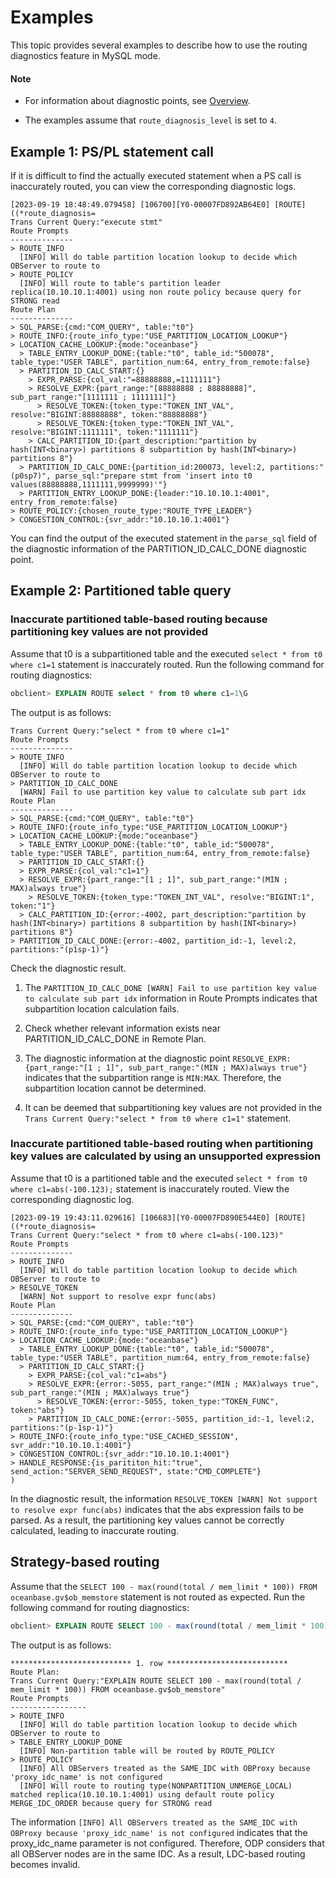 # Examples

This topic provides several examples to describe how to use the routing diagnostics feature in MySQL mode.

<main id="notice" type='explain'>
  <h4>Note</h4>
  <ul>
  <li>
  <p>For information about diagnostic points, see <a href="300.diagnosis-point-troubleshooting/100.overview-of-diagnosis-point-troubleshooting.md">Overview</a>. </p>
  </li>
  <li>
  <p>The examples assume that <code>route_diagnosis_level</code> is set to <code>4</code>. </p>
</main>

## Example 1: PS/PL statement call

If it is difficult to find the actually executed statement when a PS call is inaccurately routed, you can view the corresponding diagnostic logs.

```shell
[2023-09-19 18:48:49.079458] [106700][Y0-00007FD892AB64E0] [ROUTE]((*route_diagnosis=
Trans Current Query:"execute stmt"
Route Prompts
--------------
> ROUTE_INFO
  [INFO] Will do table partition location lookup to decide which OBServer to route to
> ROUTE_POLICY
  [INFO] Will route to table's partition leader replica(10.10.10.1:4001) using non route policy because query for STRONG read
Route Plan
--------------
> SQL_PARSE:{cmd:"COM_QUERY", table:"t0"}
> ROUTE_INFO:{route_info_type:"USE_PARTITION_LOCATION_LOOKUP"}
> LOCATION_CACHE_LOOKUP:{mode:"oceanbase"}
  > TABLE_ENTRY_LOOKUP_DONE:{table:"t0", table_id:"500078", table_type:"USER TABLE", partition_num:64, entry_from_remote:false}
  > PARTITION_ID_CALC_START:{}
    > EXPR_PARSE:{col_val:"=88888888,=1111111"}
    > RESOLVE_EXPR:{part_range:"[88888888 ; 88888888]", sub_part_range:"[1111111 ; 1111111]"}
      > RESOLVE_TOKEN:{token_type:"TOKEN_INT_VAL", resolve:"BIGINT:88888888", token:"88888888"}
      > RESOLVE_TOKEN:{token_type:"TOKEN_INT_VAL", resolve:"BIGINT:1111111", token:"1111111"}
    > CALC_PARTITION_ID:{part_description:"partition by hash(INT<binary>) partitions 8 subpartition by hash(INT<binary>) partitions 8"}
  > PARTITION_ID_CALC_DONE:{partition_id:200073, level:2, partitions:"(p0sp7)", parse_sql:"prepare stmt from 'insert into t0 values(88888888,1111111,9999999)'"}
  > PARTITION_ENTRY_LOOKUP_DONE:{leader:"10.10.10.1:4001", entry_from_remote:false}
> ROUTE_POLICY:{chosen_route_type:"ROUTE_TYPE_LEADER"}
> CONGESTION_CONTROL:{svr_addr:"10.10.10.1:4001"}
```

You can find the output of the executed statement in the `parse_sql` field of the diagnostic information of the PARTITION_ID_CALC_DONE diagnostic point.

## Example 2: Partitioned table query

### Inaccurate partitioned table-based routing because partitioning key values are not provided

Assume that t0 is a subpartitioned table and the executed `select * from t0 where c1=1` statement is inaccurately routed. Run the following command for routing diagnostics:

```sql
obclient> EXPLAIN ROUTE select * from t0 where c1=1\G
```

The output is as follows:

```shell
Trans Current Query:"select * from t0 where c1=1"
Route Prompts
--------------
> ROUTE_INFO
  [INFO] Will do table partition location lookup to decide which OBServer to route to
> PARTITION_ID_CALC_DONE
  [WARN] Fail to use partition key value to calculate sub part idx
Route Plan
--------------
> SQL_PARSE:{cmd:"COM_QUERY", table:"t0"}
> ROUTE_INFO:{route_info_type:"USE_PARTITION_LOCATION_LOOKUP"}
> LOCATION_CACHE_LOOKUP:{mode:"oceanbase"}
  > TABLE_ENTRY_LOOKUP_DONE:{table:"t0", table_id:"500078", table_type:"USER TABLE", partition_num:64, entry_from_remote:false}
  > PARTITION_ID_CALC_START:{}
  > EXPR_PARSE:{col_val:"c1=1"}
  > RESOLVE_EXPR:{part_range:"[1 ; 1]", sub_part_range:"(MIN ; MAX)always true"}
    > RESOLVE_TOKEN:{token_type:"TOKEN_INT_VAL", resolve:"BIGINT:1", token:"1"}
  > CALC_PARTITION_ID:{error:-4002, part_description:"partition by hash(INT<binary>) partitions 8 subpartition by hash(INT<binary>) partitions 8"}
> PARTITION_ID_CALC_DONE:{error:-4002, partition_id:-1, level:2, partitions:"(p1sp-1)"}
```

Check the diagnostic result.

1. The `PARTITION_ID_CALC_DONE [WARN] Fail to use partition key value to calculate sub part idx` information in Route Prompts indicates that subpartition location calculation fails.

2. Check whether relevant information exists near PARTITION_ID_CALC_DONE in Remote Plan.

3. The diagnostic information at the diagnostic point `RESOLVE_EXPR:{part_range:"[1 ; 1]", sub_part_range:"(MIN ; MAX)always true"}` indicates that the subpartition range is `MIN:MAX`. Therefore, the subpartition location cannot be determined.

4. It can be deemed that subpartitioning key values are not provided in the `Trans Current Query:"select * from t0 where c1=1"` statement.

### Inaccurate partitioned table-based routing when partitioning key values are calculated by using an unsupported expression

Assume that t0 is a partitioned table and the executed `select * from t0 where c1=abs(-100.123);` statement is inaccurately routed. View the corresponding diagnostic log.

```shell
[2023-09-19 19:43:11.029616] [106683][Y0-00007FD890E544E0] [ROUTE]((*route_diagnosis=
Trans Current Query:"select * from t0 where c1=abs(-100.123)"
Route Prompts
--------------
> ROUTE_INFO
  [INFO] Will do table partition location lookup to decide which OBServer to route to
> RESOLVE_TOKEN
  [WARN] Not support to resolve expr func(abs)
Route Plan
--------------
> SQL_PARSE:{cmd:"COM_QUERY", table:"t0"}
> ROUTE_INFO:{route_info_type:"USE_PARTITION_LOCATION_LOOKUP"}
> LOCATION_CACHE_LOOKUP:{mode:"oceanbase"}
  > TABLE_ENTRY_LOOKUP_DONE:{table:"t0", table_id:"500078", table_type:"USER TABLE", partition_num:64, entry_from_remote:false}
  > PARTITION_ID_CALC_START:{}
    > EXPR_PARSE:{col_val:"c1=abs"}
    > RESOLVE_EXPR:{error:-5055, part_range:"(MIN ; MAX)always true", sub_part_range:"(MIN ; MAX)always true"}
      > RESOLVE_TOKEN:{error:-5055, token_type:"TOKEN_FUNC", token:"abs"}
    > PARTITION_ID_CALC_DONE:{error:-5055, partition_id:-1, level:2, partitions:"(p-1sp-1)"}
> ROUTE_INFO:{route_info_type:"USE_CACHED_SESSION", svr_addr:"10.10.10.1:4001"}
> CONGESTION_CONTROL:{svr_addr:"10.10.10.1:4001"}
> HANDLE_RESPONSE:{is_parititon_hit:"true", send_action:"SERVER_SEND_REQUEST", state:"CMD_COMPLETE"}
)
```

In the diagnostic result, the information `RESOLVE_TOKEN [WARN] Not support to resolve expr func(abs)` indicates that the abs expression fails to be parsed. As a result, the partitioning key values cannot be correctly calculated, leading to inaccurate routing.

## Strategy-based routing

Assume that the `SELECT 100 - max(round(total / mem_limit * 100)) FROM oceanbase.gv$ob_memstore` statement is not routed as expected. Run the following command for routing diagnostics:

```sql
obclient> EXPLAIN ROUTE SELECT 100 - max(round(total / mem_limit * 100)) FROM oceanbase.gv$ob_memstore\G
```

The output is as follows:

```shell
*************************** 1. row ***************************
Route Plan:
Trans Current Query:"EXPLAIN ROUTE SELECT 100 - max(round(total / mem_limit * 100)) FROM oceanbase.gv$ob_memstore"
Route Prompts
-----------------
> ROUTE_INFO
  [INFO] Will do table partition location lookup to decide which OBServer to route to
> TABLE_ENTRY_LOOKUP_DONE
  [INFO] Non-partition table will be routed by ROUTE_POLICY
> ROUTE_POLICY
  [INFO] All OBServers treated as the SAME_IDC with OBProxy because 'proxy_idc_name' is not configured
  [INFO] Will route to routing type(NONPARTITION_UNMERGE_LOCAL) matched replica(10.10.10.1:4001) using default route policy MERGE_IDC_ORDER because query for STRONG read
```

The information `[INFO] All OBServers treated as the SAME_IDC with OBProxy because 'proxy_idc_name' is not configured` indicates that the proxy_idc_name parameter is not configured. Therefore, ODP considers that all OBServer nodes are in the same IDC. As a result, LDC-based routing becomes invalid.
